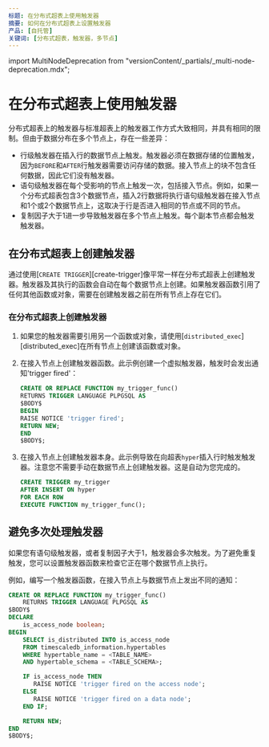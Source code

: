 ```yaml
---
标题: 在分布式超表上使用触发器
摘要: 如何在分布式超表上设置触发器
产品: [自托管]
关键词: [分布式超表，触发器，多节点]
---
```


import MultiNodeDeprecation from "versionContent/_partials/_multi-node-deprecation.mdx";

<MultiNodeDeprecation />

# 在分布式超表上使用触发器

分布式超表上的触发器与标准超表上的触发器工作方式大致相同，并具有相同的限制。但由于数据分布在多个节点上，存在一些差异：

*   行级触发器在插入行的数据节点上触发。触发器必须在数据存储的位置触发，因为`BEFORE`和`AFTER`行触发器需要访问存储的数据。接入节点上的块不包含任何数据，因此它们没有触发器。
*   语句级触发器在每个受影响的节点上触发一次，包括接入节点。例如，如果一个分布式超表包含3个数据节点，插入2行数据将执行语句级触发器在接入节点和1个或2个数据节点上，这取决于行是否进入相同的节点或不同的节点。
*   复制因子大于1进一步导致触发器在多个节点上触发。每个副本节点都会触发触发器。

## 在分布式超表上创建触发器

通过使用[`CREATE TRIGGER`][create-trigger]像平常一样在分布式超表上创建触发器。触发器及其执行的函数会自动在每个数据节点上创建。如果触发器函数引用了任何其他函数或对象，需要在创建触发器之前在所有节点上存在它们。

<Procedure>

### 在分布式超表上创建触发器

1.  如果您的触发器需要引用另一个函数或对象，请使用[`distributed_exec`][distributed_exec]在所有节点上创建该函数或对象。
2.  在接入节点上创建触发器函数。此示例创建一个虚拟触发器，触发时会发出通知'trigger fired'：

    ```sql
    CREATE OR REPLACE FUNCTION my_trigger_func()
    RETURNS TRIGGER LANGUAGE PLPGSQL AS
    $BODY$
    BEGIN
    RAISE NOTICE 'trigger fired';
    RETURN NEW;
    END
    $BODY$;
    ```

3.  在接入节点上创建触发器本身。此示例导致在向超表`hyper`插入行时触发触发器。注意您不需要手动在数据节点上创建触发器。这是自动为您完成的。

    ```sql
    CREATE TRIGGER my_trigger
    AFTER INSERT ON hyper
    FOR EACH ROW
    EXECUTE FUNCTION my_trigger_func();
    ```

</Procedure>

## 避免多次处理触发器

如果您有语句级触发器，或者复制因子大于1，触发器会多次触发。为了避免重复触发，您可以设置触发器函数来检查它正在哪个数据节点上执行。

例如，编写一个触发器函数，在接入节点上与数据节点上发出不同的通知：

```sql
CREATE OR REPLACE FUNCTION my_trigger_func()
    RETURNS TRIGGER LANGUAGE PLPGSQL AS
$BODY$
DECLARE
    is_access_node boolean;
BEGIN
    SELECT is_distributed INTO is_access_node
    FROM timescaledb_information.hypertables
    WHERE hypertable_name = <TABLE_NAME>
    AND hypertable_schema = <TABLE_SCHEMA>;

    IF is_access_node THEN
       RAISE NOTICE 'trigger fired on the access node';
    ELSE
       RAISE NOTICE 'trigger fired on a data node';
    END IF;

    RETURN NEW;
END
$BODY$;
```

